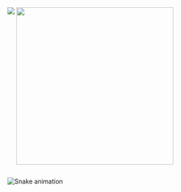 <picture>
<source
  srcset="https://github-readme-stats.vercel.app/api?username=Marcos-Auguusto&show_icons=true&theme=react"
  media="(prefers-color-scheme: dark)"
/>
<source
  srcset="https://github-readme-stats.vercel.app/api?username=Marcos-Auguusto&show_icons=true"
  media="(prefers-color-scheme: dark), (prefers-color-scheme: no-preference)"
/>
<img align="top" src="https://github-readme-stats.vercel.app/api?username=anuraghazra&show_icons=true" />
</picture>


<picture>
<source
  srcset="https://github-readme-stats.vercel.app/api/top-langs/?username=Marcos-Auguusto&theme=react&layout=compact"
  media="(prefers-color-scheme: dark)"
/>
<source
  srcset="https://github-readme-stats.vercel.app/api/top-langs/?username=Marcos-Auguusto&theme=react&layout=compact"
  media="(prefers-color-scheme: #6A5ACD), (prefers-color-scheme: no-preference )"
/>
<img align="top" src="https://github.com/anuraghazra/github-readme-stats" width="354"/>
</picture>






 




##

![Snake animation](https://github.com/Marcos-Auguusto/Marcos-Auguusto/blob/output/github-contribution-grid-snake.svg)

